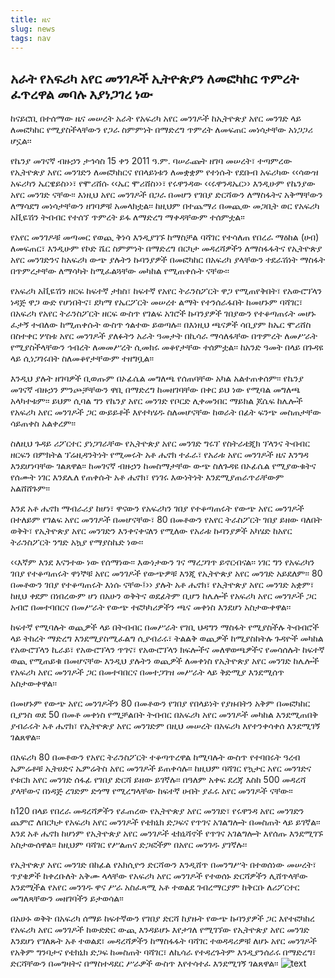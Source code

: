 ```yaml
---
title: ዜና
slug: news
tags: nav
---
```

## አራት የአፍሪካ አየር መንገዶች ኢትዮጵያን ለመፎካከር ጥምረት ፈጥረዋል መባሉ እያነጋገረ ነው
ከናይሮቢ በተሰማው ዜና መሠረት አራት የአፍሪካ አየር መንገዶች ከኢትዮጵያ አየር መንገድ ላይ ለመፎካከር የሚያስችላቸውን የጋራ ስምምነት በማድረግ ጥምረት ለመፍጠር መነሳታቸው አነጋጋሪ ሆኗል፡፡

የኬንያ መገናኛ ብዙኃን ታኅሳስ 15 ቀን 2011 ዓ.ም. ባሠራጩት ዘገባ መሠረት፣ ተጣምረው የኢትዮጵያ አየር መንገድን ለመፎካከርና የበላይነቱን ለመቋቋም የተነሱት የደቡብ አፍሪካው ‹‹ሳውዝ አፍሪካን ኤርዌይስ››፣ የሞሪሸሱ ‹‹ኤር ሞሪሸስ››፣ የሩዋንዳው ‹‹ሩዋንዳኤር›› እንዲሁም የኬንያው አየር መንገድ ናቸው፡፡ እነዚህ አየር መንገዶች በጋራ በመሆን የገበያ ድርሻውን ለማስፋትና አቅማቸውን ለማሳደግ መነሳታቸውን ዘገባዎቹ አመላክቷል፡፡ ከዚህም በተጨማሪ በመጪው መጋቢት ወር የአፍሪካ አቪዬሽን ትብብር የተሰኘ ጥምረት ይፋ ለማድረግ ማቀዳቸውም ተሰምቷል፡፡

የአየር መንገዶቹ መጣመር የወጪ ቅነሳ እንዲያገኙ ከማስቻል ባሻገር የተሳለጠ የበረራ ማዕከል (ሀብ) ለመፍጠር፣ እንዲሁም የኮድ ሼር ስምምነት በማድረግ በርካታ መዳረሻዎችን ለማስፋፋትና የኢትዮጵያ አየር መንገድንና ከአፍሪካ ውጭ ያሉትን ኩባንያዎች በመፎካከር በአፍሪካ ያላቸውን ተደራሽነት ማስፋት በጥምረታቸው ለማሳካት ከሚፈልጓቸው መካከል የሚጠቀሱት ናቸው፡፡

የአፍሪካ አቪዬሽን ዘርፍ ከፍተኛ ታክስ፣ ከፍተኛ የአየር ትራንስፖርት ዋጋ የሚጠየቅበት፣ የአውሮፕላን ነዳጅ ዋጋ ውድ የሆነበትና፣ ደካማ የኤርፖርት መሠረተ ልማት የተንሰራፋበት ከመሆኑም ባሻገር፣ በአፍሪካ የአየር ትራንስፖርት ዘርፍ ውስጥ የገልፍ አገሮች ኩባንያዎች ገበያውን የተቆጣጠሩት መሆኑ ፈታኝ ተብለው ከሚጠቀሱት ውስጥ ጎልተው ይወጣሉ፡፡ በእነዚህ ጫናዎች ሳቢያም ከኤር ሞሪሸስ በስተቀር ሦስቱ አየር መንገዶች ያለፉትን አራት ዓመታት በኪሳራ ማሳለፋቸው በጥምረት ለመሥራት የሚያስችላቸውን ኅብረት ለመመሥረት ሲመክሩ መቆየታቸው ተሰምቷል፡፡ ከአንድ ዓመት በላይ በጉዳዩ ላይ ሲነጋገሩበት ስለመቆየታቸውም ተዘግቧል፡፡

እንዲህ ያሉት ዘገባዎች ቢወጡም በኦፊሴል መግለጫ የሰጠባቸው አካል አልተጠቀሰም፡፡ የኬንያ መገናኛ ብዙኃን ምንጮቻቸውን ዋቢ በማድረግ ከመዘገባቸው በቀር ይህ ነው የሚባል መግለጫ አላካተቱም፡፡ ይህም ሲባል ግን የኬንያ አየር መንገድ የቦርድ ሊቀመንበር ማይክል ጆሴፍ ከሌሎች የአፍሪካ አየር መንገዶች ጋር ውይይቶች እየተካሄዱ ስለመሆናቸው ከወራት በፊት ፍንጭ መስጠታቸው ሳይጠቀስ አልቀረም፡፡

ስለዚህ ጉዳይ ሪፖርተር ያነጋገራቸው የኢትዮጵያ አየር መንገድ ግሩፕ የስትራቴጂክ ፕላንና ትብብር ዘርፍን በምክትል ፕሬዚዳንትነት የሚመሩት አቶ ሔኖክ ተፈራ፣ የአራቱ አየር መንገዶች ዜና እንግዳ እንደሆነባቸው ገልጸዋል፡፡ ከመገናኛ ብዙኃን ከመስማታቸው ውጭ ስለጉዳዩ በኦፊሴል የሚያውቁትና የሰሙት ነገር እንደሌለ የጠቀሱት አቶ ሔኖክ፣ የነገሩ እውነትነት እንደሚያጠራጥራቸውም አልሸሸጉም፡፡

እንደ አቶ ሔኖክ ማብራሪያ ከሆነ፣ ዋናውን የአፍሪካን ገበያ የተቆጣጠሩት የውጭ አየር መንገዶች በተለይም የገልፍ አየር መንገዶች በመሆናቸው፣ 80 በመቶውን የአየር ትራስፖርት ገበያ ይዘው ባለበት ወቅት፣ የኢትዮጵያ አየር መንገድን እንቀናቀናለን የሚለው የአራቱ ኩባንያዎች አካሄድ ከአየር ትራንስፖርት ንግድ አኳያ የማያስኬድ ነው፡፡

‹‹እኛም እንደ እናንተው ነው የሰማነው፡፡ እውነታውን ገና ማረጋገጥ ይኖርብናል፡፡ ነገር ግን የአፍሪካን ገበያ የተቆጣጠሩት ዋነኞቹ አየር መንገዶች የውጭዎቹ እንጂ የኢትዮጵያ አየር መንገድ አይደለም፡፡ 80 በመቶውን ገበያ የተቆጣጠሩት እነሱ ናቸው፤›› ያሉት አቶ ሔኖክ፣ የኢትዮጵያ አየር መንገድ አቋም፣ ከዚህ ቀደም በነበረውም ሆነ በአሁን ወቅትና ወደፊትም ቢሆን ከሌሎች የአፍሪካ አየር መንገዶች ጋር አብሮ በመተባበርና በመሥራት የውጭ ተፎካካሪዎችን ጫና መቀነስ እንደሆነ አስታውቀዋል፡፡

ከፍተኛ የሚባሉት ወጪዎች ላይ በትብብር በመሥራት የገቢ ህዳግን ማስፋት የሚያስችሉ ትብብሮች ላይ ትከረት ማድረግ እንደሚያስሚፈልግ ሲያብራሩ፣ ትልልቅ ወጪዎች ከሚያስከትሉ ጉዳዮች መካከል የአውሮፕላን ኪራይ፣ የአውሮፕላን ጥገና፣ የአውሮፕላን ክፍሎችና መለዋወጫዎችና የመሳሰሉት ከፍተኛ ወጪ የሚጠይቁ በመሆናቸው እንዲህ ያሉትን ወጪዎች ለመቀነስ የኢትዮጵያ አየር መንገድ ከሌሎች የአፍሪካ አየር መንገዶች ጋር በመተባበርና በመተጋገዝ መሥራት ላይ ቅድሚያ እንደሚሰጥ አስታውቀዋል፡፡

በመሆኑም የውጭ አየር መንገዶችን 80 በመቶውን የገበያ የበላይነት የያዙበትን አቅም በመፎካከር ቢያንስ ወደ 50 በመቶ መቀነስ የሚቻልበት ትብብር በአፍሪካ አየር መንገዶች መካከል እንደሚጠበቅ ያብራሩት አቶ ሔኖክ፣ የኢትዮጵያ አየር መንገድም በዚህ መሠረት በአፍሪካ እየተንቀሳቀሰ እንደሚገኝ ገልጸዋል፡፡

በአፍሪካ 80 በመቶውን የአየር ትራንስፖርት ተቆጣጥረዋል ከሚባሉት ውስጥ የተባበሩት ዓረብ ኤምሬቶቹ ኢትሀድና ኤምሬትስ አየር መንገዶች ይጠቀሳሉ፡፡ ከዚህም ባሻገር የኳታር አየር መንገድና የቱርክ አየር መንገድ ሰፋፊ የገበያ ድርሻ ይዘው ይገኛሉ፡፡ በዓለም አቀፍ ደረጃ እስከ 500 መዳረሻ ያላቸውና በነዳጅ ረገድም ድጎማ የሚረግላቸው ከፍተኛ ሀብት ያፈሩ አየር መንገዶች ናቸው፡፡ 

ከ120 በላይ የበረራ መዳረሻዎችን የፈጠረው የኢትዮጵያ አየር መንገድ፣ የሩዋንዳ አየር መንገድን ጨምሮ ለበርካታ የአፍሪካ አየር መንገዶች የቴክኒክ ድጋፍና የጥገና አገልግሎት በመስጠት ላይ ይገኛል፡፡ እንደ አቶ ሔኖክ ከሆነም የኢትዮጵያ አየር መንገዶች ቴክኒሻኖች የጥገና አገልግሎት እየሰጡ እንደሚገኙ አስታውሰዋል፡፡ ከዚህም ባሻገር የሥልጠና ድጋፎችም በአየር መንገዱ ያገኛሉ፡፡

የኢትዮጵያ አየር መንገድ በከፊል የአክሲዮን ድርሻውን እንዲሸጥ በመንግሥት በተወሰነው መሠረት፣ ጥያቄዎች ከቀረቡለት አቅሙ ላላቸው የአፍሪካ አየር መንገዶች የተወሰኑ ድርሻዎችን ሊሸጥላቸው እንደሚችል የአየር መንገዱ ዋና ሥራ አስፈጻሚ አቶ ተወልደ ገብረማርያም ከቅርቡ ለሪፖርተር መግለጻቸውን መዘገባችን ይታወሳል፡፡

በአሁኑ ወቅት በአፍሪካ ሰማይ ከፍተኛውን የገበያ ድርሻ ከያዙት የውጭ ኩባንያዎች ጋር እየተፎካከረ የአፍሪካ አየር መንገዶች ከውድድር ውጪ እንዳይሆኑ እየታገለ የሚገኘው የኢትዮጵያ አየር መንገድ እንደሆነ የገለጹት አቶ ተወልደ፣ መዳረሻዎችን ከማስፋፋት ባሻገር ተወዳዳሪዎቹ ለሆኑ አየር መንገዶች የአቅም ግንባታና የቴክኒክ ድጋፍ ከመስጠት ባሻገር፣ ለኪሳራ የተዳረጉትም እንዲያንሰራሩ በማድረግ፣ ድርሻቸውን በመግዛትና በማስተዳደር ሥራዎች ውስጥ እየተሳተፈ እንደሚገኝ ገልጸዋል፡፡
![text](https://ucarecdn.com/493dfe67-ab24-4fc1-a131-66ccc2a3a0ed/ "Health Care")